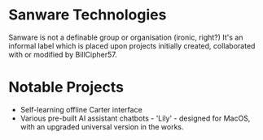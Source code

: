 # Sanware Technologies

Sanware is not a definable group or organisation (ironic, right?)
It's an informal label which is placed upon projects initially created, collaborated with or modified by BillCipher57.


# Notable Projects

- Self-learning offline Carter interface
- Various pre-built AI assistant chatbots - 'Lily' - designed for MacOS, with an upgraded universal version in the works.
